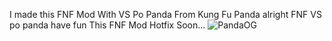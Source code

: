 I made this FNF Mod With VS Po Panda From Kung Fu Panda alright FNF VS po panda
have fun This FNF Mod Hotfix Soon...
![PandaOG](https://github.com/user-attachments/assets/7bfa48dd-ae12-43e5-9101-ac7499415d7d)
